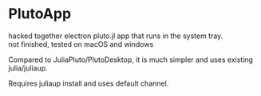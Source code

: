 # PlutoApp
hacked together electron pluto.jl app that runs in the system tray.  
not finished, tested on macOS and windows  
  
Compared to JuliaPluto/PlutoDesktop, it is much simpler and uses existing julia/juliaup.  
  
Requires juliaup install and uses default channel.  

